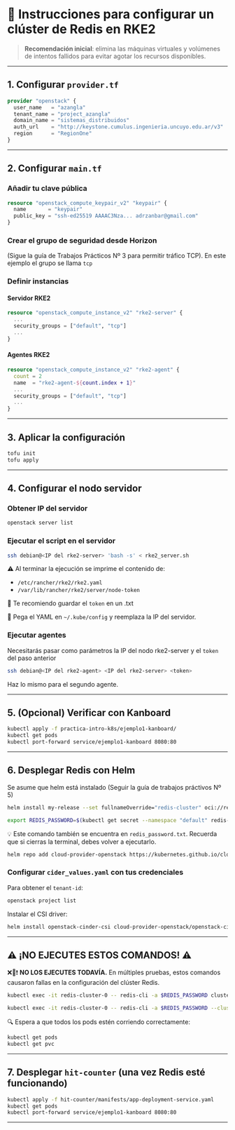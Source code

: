 # 🚀 Instrucciones para configurar un clúster de Redis en RKE2

> **Recomendación inicial**: elimina las máquinas virtuales y volúmenes de intentos fallidos para evitar agotar los recursos disponibles.

---

## 1. Configurar `provider.tf`

```terraform
provider "openstack" {
  user_name   = "azangla"
  tenant_name = "project_azangla"
  domain_name = "sistemas_distribuidos"
  auth_url    = "http://keystone.cumulus.ingenieria.uncuyo.edu.ar/v3"
  region      = "RegionOne"
}
```

---

## 2. Configurar `main.tf`

### Añadir tu clave pública

```terraform
resource "openstack_compute_keypair_v2" "keypair" {
  name       = "keypair"
  public_key = "ssh-ed25519 AAAAC3Nza... adrzanbar@gmail.com"
}
```

### Crear el grupo de seguridad desde Horizon

(Sigue la guía de Trabajos Prácticos Nº 3 para permitir tráfico TCP). En este ejemplo el grupo se llama `tcp`

### Definir instancias

#### Servidor RKE2

```terraform
resource "openstack_compute_instance_v2" "rke2-server" {
  ...
  security_groups = ["default", "tcp"]
  ...
}
```

#### Agentes RKE2

```terraform
resource "openstack_compute_instance_v2" "rke2-agent" {
  count = 2
  name  = "rke2-agent-${count.index + 1}"
  ...
  security_groups = ["default", "tcp"]
  ...
}
```

---

## 3. Aplicar la configuración

```bash
tofu init
tofu apply
```

---

## 4. Configurar el nodo servidor

### Obtener IP del servidor

```bash
openstack server list
```

### Ejecutar el script en el servidor

```bash
ssh debian@<IP del rke2-server> 'bash -s' < rke2_server.sh
```

⚠️ Al terminar la ejecución se imprime el contenido de:

- `/etc/rancher/rke2/rke2.yaml`
- `/var/lib/rancher/rke2/server/node-token`

🔐 Te recomiendo guardar el `token` en un .txt

💾 Pega el YAML en `~/.kube/config` y reemplaza la IP del servidor.

### Ejecutar agentes

Necesitarás pasar como parámetros la IP del nodo rke2-server y el `token` del paso anterior

```bash
ssh debian@<IP del rke2-agent> <IP del rke2-server> <token>
```

Haz lo mismo para el segundo agente.

---

## 5. (Opcional) Verificar con Kanboard

```bash
kubectl apply -f practica-intro-k8s/ejemplo1-kanboard/
kubectl get pods
kubectl port-forward service/ejemplo1-kanboard 8080:80
```

---

## 6. Desplegar Redis con Helm

Se asume que helm está instalado (Seguir la guía de trabajos práctivos Nº 5)

```bash
helm install my-release --set fullnameOverride="redis-cluster" oci://registry-1.docker.io/bitnamicharts/redis-cluster
```

```bash
export REDIS_PASSWORD=$(kubectl get secret --namespace "default" redis-cluster -o jsonpath="{.data.redis-password}" | base64 -d)
```

💡 Este comando también se encuentra en `redis_password.txt`. Recuerda que si cierras la terminal, debes volver a ejecutarlo.

```bash
helm repo add cloud-provider-openstack https://kubernetes.github.io/cloud-provider-openstack/
```

### Configurar `cider_values.yaml` con tus credenciales

Para obtener el `tenant-id`:

```bash
openstack project list
```

Instalar el CSI driver:

```bash
helm install openstack-cinder-csi cloud-provider-openstack/openstack-cinder-csi --values=cider_values.yaml
```

---

## ⚠️ ¡NO EJECUTES ESTOS COMANDOS! ⚠️

❌🚫❗️ **NO LOS EJECUTES TODAVÍA.** En múltiples pruebas, estos comandos causaron fallas en la configuración del clúster Redis.

```bash
kubectl exec -it redis-cluster-0 -- redis-cli -a $REDIS_PASSWORD cluster info
```

```bash
kubectl exec -it redis-cluster-0 -- redis-cli -a $REDIS_PASSWORD --cluster check localhost:6379
```

🔍 Espera a que todos los pods estén corriendo correctamente:

```bash
kubectl get pods
kubectl get pvc
```

---

## 7. Desplegar `hit-counter` (una vez Redis esté funcionando)

```bash
kubectl apply -f hit-counter/manifests/app-deployment-service.yaml
kubectl get pods
kubectl port-forward service/ejemplo1-kanboard 8080:80
```

---
